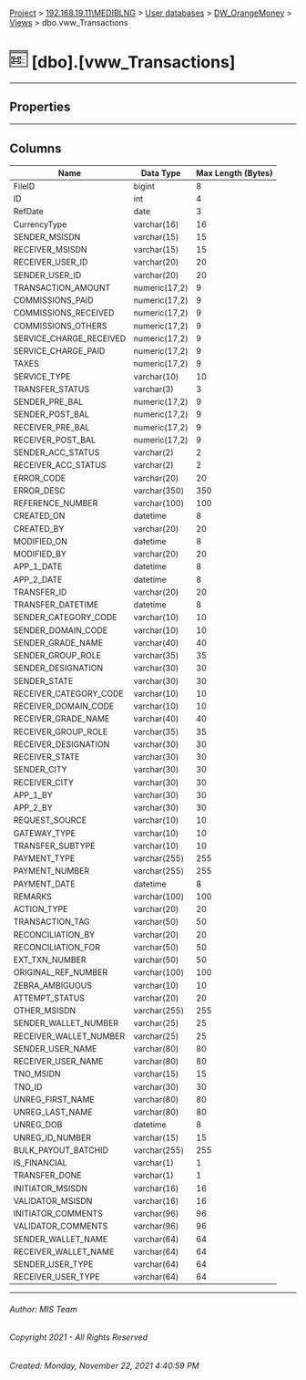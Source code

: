 #### 

[Project](../../../../index.md) > [192.168.19.11\\MEDIBLNG](../../../index.md) > [User databases](../../index.md) > [DW_OrangeMoney](../index.md) > [Views](Views.md) > dbo.vww_Transactions

# ![Views](../../../../Images/View32.png) [dbo].[vww_Transactions]

---

## <a name="#properties"></a>Properties



---

## <a name="#columns"></a>Columns

| Name | Data Type | Max Length (Bytes) |
|---|---|---|
| FileID | bigint | 8 |
| ID | int | 4 |
| RefDate | date | 3 |
| CurrencyType | varchar(16) | 16 |
| SENDER_MSISDN | varchar(15) | 15 |
| RECEIVER_MSISDN | varchar(15) | 15 |
| RECEIVER_USER_ID | varchar(20) | 20 |
| SENDER_USER_ID | varchar(20) | 20 |
| TRANSACTION_AMOUNT | numeric(17,2) | 9 |
| COMMISSIONS_PAID | numeric(17,2) | 9 |
| COMMISSIONS_RECEIVED | numeric(17,2) | 9 |
| COMMISSIONS_OTHERS | numeric(17,2) | 9 |
| SERVICE_CHARGE_RECEIVED | numeric(17,2) | 9 |
| SERVICE_CHARGE_PAID | numeric(17,2) | 9 |
| TAXES | numeric(17,2) | 9 |
| SERVICE_TYPE | varchar(10) | 10 |
| TRANSFER_STATUS | varchar(3) | 3 |
| SENDER_PRE_BAL | numeric(17,2) | 9 |
| SENDER_POST_BAL | numeric(17,2) | 9 |
| RECEIVER_PRE_BAL | numeric(17,2) | 9 |
| RECEIVER_POST_BAL | numeric(17,2) | 9 |
| SENDER_ACC_STATUS | varchar(2) | 2 |
| RECEIVER_ACC_STATUS | varchar(2) | 2 |
| ERROR_CODE | varchar(20) | 20 |
| ERROR_DESC | varchar(350) | 350 |
| REFERENCE_NUMBER | varchar(100) | 100 |
| CREATED_ON | datetime | 8 |
| CREATED_BY | varchar(20) | 20 |
| MODIFIED_ON | datetime | 8 |
| MODIFIED_BY | varchar(20) | 20 |
| APP_1_DATE | datetime | 8 |
| APP_2_DATE | datetime | 8 |
| TRANSFER_ID | varchar(20) | 20 |
| TRANSFER_DATETIME | datetime | 8 |
| SENDER_CATEGORY_CODE | varchar(10) | 10 |
| SENDER_DOMAIN_CODE | varchar(10) | 10 |
| SENDER_GRADE_NAME | varchar(40) | 40 |
| SENDER_GROUP_ROLE | varchar(35) | 35 |
| SENDER_DESIGNATION | varchar(30) | 30 |
| SENDER_STATE | varchar(30) | 30 |
| RECEIVER_CATEGORY_CODE | varchar(10) | 10 |
| RECEIVER_DOMAIN_CODE | varchar(10) | 10 |
| RECEIVER_GRADE_NAME | varchar(40) | 40 |
| RECEIVER_GROUP_ROLE | varchar(35) | 35 |
| RECEIVER_DESIGNATION | varchar(30) | 30 |
| RECEIVER_STATE | varchar(30) | 30 |
| SENDER_CITY | varchar(30) | 30 |
| RECEIVER_CITY | varchar(30) | 30 |
| APP_1_BY | varchar(30) | 30 |
| APP_2_BY | varchar(30) | 30 |
| REQUEST_SOURCE | varchar(10) | 10 |
| GATEWAY_TYPE | varchar(10) | 10 |
| TRANSFER_SUBTYPE | varchar(10) | 10 |
| PAYMENT_TYPE | varchar(255) | 255 |
| PAYMENT_NUMBER | varchar(255) | 255 |
| PAYMENT_DATE | datetime | 8 |
| REMARKS | varchar(100) | 100 |
| ACTION_TYPE | varchar(20) | 20 |
| TRANSACTION_TAG | varchar(50) | 50 |
| RECONCILIATION_BY | varchar(20) | 20 |
| RECONCILIATION_FOR | varchar(50) | 50 |
| EXT_TXN_NUMBER | varchar(50) | 50 |
| ORIGINAL_REF_NUMBER | varchar(100) | 100 |
| ZEBRA_AMBIGUOUS | varchar(10) | 10 |
| ATTEMPT_STATUS | varchar(20) | 20 |
| OTHER_MSISDN | varchar(255) | 255 |
| SENDER_WALLET_NUMBER | varchar(25) | 25 |
| RECEIVER_WALLET_NUMBER | varchar(25) | 25 |
| SENDER_USER_NAME | varchar(80) | 80 |
| RECEIVER_USER_NAME | varchar(80) | 80 |
| TNO_MSIDN | varchar(15) | 15 |
| TNO_ID | varchar(30) | 30 |
| UNREG_FIRST_NAME | varchar(80) | 80 |
| UNREG_LAST_NAME | varchar(80) | 80 |
| UNREG_DOB | datetime | 8 |
| UNREG_ID_NUMBER | varchar(15) | 15 |
| BULK_PAYOUT_BATCHID | varchar(255) | 255 |
| IS_FINANCIAL | varchar(1) | 1 |
| TRANSFER_DONE | varchar(1) | 1 |
| INITIATOR_MSISDN | varchar(16) | 16 |
| VALIDATOR_MSISDN | varchar(16) | 16 |
| INITIATOR_COMMENTS | varchar(96) | 96 |
| VALIDATOR_COMMENTS | varchar(96) | 96 |
| SENDER_WALLET_NAME | varchar(64) | 64 |
| RECEIVER_WALLET_NAME | varchar(64) | 64 |
| SENDER_USER_TYPE | varchar(64) | 64 |
| RECEIVER_USER_TYPE | varchar(64) | 64 |


---

###### Author:  MIS Team

###### Copyright 2021 - All Rights Reserved

###### Created: Monday, November 22, 2021 4:40:59 PM

